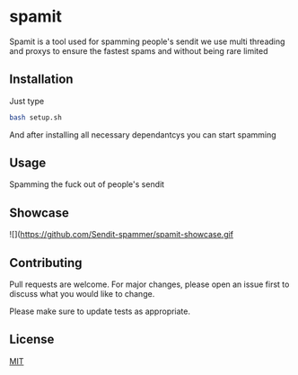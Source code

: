# spamit

Spamit is a tool used for spamming people's sendit we use multi threading and proxys to ensure the fastest spams and without being rare limited 

## Installation

Just type 

```bash
bash setup.sh
```
And after installing all necessary dependantcys you can start spamming 

## Usage

Spamming the fuck out of people's sendit

## Showcase
![](https://github.com/Sendit-spammer/spamit-showcase.gif

## Contributing

Pull requests are welcome. For major changes, please open an issue first
to discuss what you would like to change.

Please make sure to update tests as appropriate.

## License

[MIT](https://choosealicense.com/licenses/mit/)
